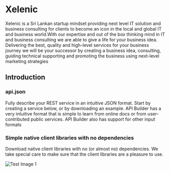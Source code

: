 # Xelenic 

Xelenic  is a Sri Lankan startup mindset providing next level IT solution and business consulting for clients to become
an icon in the local and global IT and business world.With our expertise and out of the box thinking mind in IT and business consulting we are able to give a life for your business idea. Delivering the best, quality and high-level services for your business journey we will be your successor by creating a business idea, consulting, guiding technical supporting and promoting the business using next-level marketing strategies


## Introduction

### api.json

Fully describe your REST service in an intuitive JSON format. Start by creating a service below, or by downloading an example.
API Builder has a very intuitive format that is simple to learn from online docs or from user-contributed public services.
API Builder also has support for other input formats

### Simple native client libraries with no dependencies

Download native client libraries with no (or almost no) dependencies. We take special care to make sure that the client libraries are a pleasure to use.



![Test Image 1](https://raw.githubusercontent.com/Icovden/icoden_core/master/public/diagram.png)



